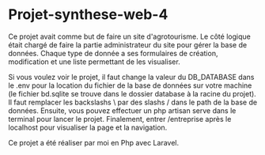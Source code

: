 # Projet-synthese-web-4

Ce projet avait comme but de faire un site d'agrotourisme. Le côté logique était chargé de faire la partie administrateur du site pour gérer la base de données. Chaque type de donnée a ses formulaires de création, modification et une liste permettant de les visualiser.

Si vous voulez voir le projet, il faut change la valeur du DB_DATABASE dans le .env pour la location du fichier de la base de données sur votre machine (le fichier bd.sqlite se trouve dans le dossier database à la racine du projet). Il faut remplacer les backslashs \ par des slashs / dans le path de la base de données. Ensuite, vous pouvez effectuer un php artisan serve dans le terminal pour lancer le projet. Finalement, entrer /entreprise après le localhost pour visualiser la page et la navigation.

Ce projet a été réaliser par moi en Php avec Laravel.

